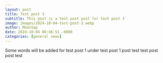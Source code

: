 ```yaml
---
layout: post
title: Test post 3
subtitle: This post is a test post post for test post 3
image: images/2024-10-04-test-post-3.webp
author: MoonSap
date: 2024-10-04 06:46:51 -0000
categories: [general news]
---
```

Some words will be added for test post 1 under test post 1 post test test post post test
        